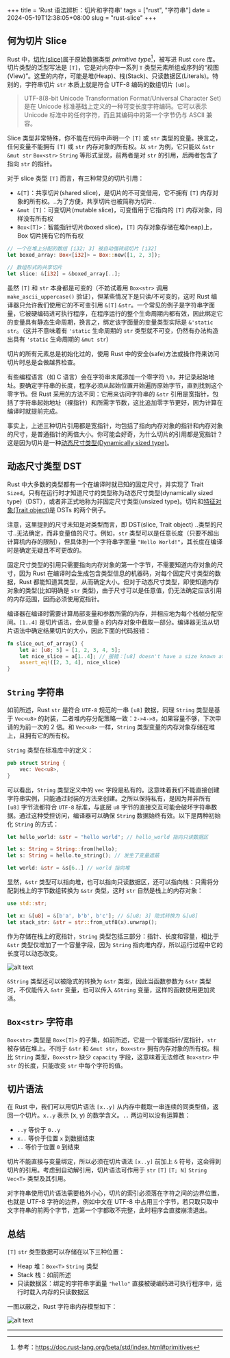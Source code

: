 +++
title = 'Rust 语法辨析：切片和字符串'
tags = ["rust", "字符串"]
date = 2024-05-19T12:38:05+08:00
slug = "rust-slice"
+++

## 何为切片 Slice

Rust 中，[切片(slice)](https://doc.rust-lang.org/reference/types/slice.html)属于原始数据类型 *primitive type*[^1]，被写进 Rust `core` 库。切片类型的泛型写法是 `[T]`，它是对内存中一系列 `T` 类型元素所组成序列的“视图(View)”。这里的内存，可能是堆(Heap)、栈(Stack)、只读数据区(Literals)。特别的，字符串切片 `str` 本质上就是符合 UTF-8 编码的数组切片 `[u8]`。

> UTF-8(8-bit Unicode Transformation Format/Universal Character Set)是在 Unicode 标准基础上定义的一种可变长度字符编码。它可以表示 Unicode 标准中的任何字符，而且其编码中的第一个字节仍与 ASCII 兼容。

Slice 类型非常特殊，你不能在代码中声明一个 `[T]` 或 `str` 类型的变量。换言之，任何变量不能拥有 `[T]` 或 `str` 内存对象的所有权。以 `str` 为例，它只能以 `&str` `&mut str` `Box<str>` `String` 等形式呈现，前两者是对 `str` 的引用，后两者包含了指向 `str` 的指针。

对于 slice 类型 `[T]` 而言，有三种常见的切片引用：

- `&[T]`：共享切片(shared slice)，是切片的不可变借用，它不拥有 `[T]` 内存对象的所有权。..为了方便，共享切片也被简称为切片..
- `&mut [T]`：可变切片(mutable slice)，可变借用于它指向的 `[T]` 内存对象，同样没有所有权
- `Box<[T]>`：智能指针切片(boxed slice)，`[T]` 内存对象存储在堆(heap)上，Box 切片拥有它的所有权

```Rust
// 一个在堆上分配的数组 [i32; 3] 被自动强转成切片 [i32]
let boxed_array: Box<[i32]> = Box::new([1, 2, 3]);

// 数组形式的共享切片
let slice: &[i32] = &boxed_array[..];
```

虽然 `[T]` 和 `str` 本身都是可变的（不妨试着用 `Box<str>` 调用 `make_ascii_uppercase()` 验证），但某些情况下是只读/不可变的，这时 Rust 编译器只允许我们使用它的不可变引用 `&[T]` `&str`。一个常见的例子是字符串字面量，它被硬编码进可执行程序，在程序运行的整个生命周期内都有效，因此绑定它的变量具有静态生命周期，换言之，绑定该字面量的变量类型实际是 `&'static str`。（这并不意味着有 `'static` 生命周期的 `str` 类型就不可变，仍然有办法构造出具有 `'static` 生命周期的 `&mut str`）

切片的所有元素总是初始化过的，使用 Rust 中的安全(safe)方法或操作符来访问切片时总是会做越界检查。

有些编程语言（如 C 语言）会在字符串末尾添加一个零字符 `\0`，并记录起始地址。要确定字符串的长度，程序必须从起始位置开始遍历原始字节，直到找到这个零字节。但 Rust 采用的方法不同：它用来访问字符串的 `&str` 引用是宽指针，包括了字符串起始地址（裸指针）和所需字节数，这比追加零字节更好，因为计算在编译时就提前完成。

事实上，上述三种切片引用都是宽指针，均包括了指向内存对象的指针和内存对象的尺寸，是普通指针的两倍大小。你可能会好奇，为什么切片的引用都是宽指针？这是因为切片是一种[动态尺寸类型(Dynamically sized type)](https://doc.rust-lang.org/reference/dynamically-sized-types.html)。

## 动态尺寸类型 DST

Rust 中大多数的类型都有一个在编译时就已知的固定尺寸，并实现了 Trait `Sized`。只有在运行时才知道尺寸的类型称为动态尺寸类型(dynamically sized type)（DST），或者非正式地称为非固定尺寸类型(unsized type)。切片和[特征对象(Trait object)](https://www.zhihu.com/question/581900340/answer/2873592812)是 DSTs 的两个例子。

注意，这里提到的尺寸未知是对类型而言，即 DST(slice, Trait object) ..类型的尺寸..无法确定，而非变量值的尺寸。例如，`str` 类型可以是任意长度（只要不超出计算机内存的限制），但具体到一个字符串字面量 `"Hello World!"`，其长度在编译时是确定无疑且不可更改的。

固定尺寸类型的引用只需要指向内存对象的第一个字节，不需要知道内存对象的尺寸，因为 Rust 在编译时会生成包含类型信息的机器码，对每个固定尺寸类型的数据，Rust 都能知道其类型，从而确定大小。但对于动态尺寸类型，即使知道内存对象的类型(比如明确是 `str` 类型)，由于尺寸可以是任意值，仍无法确定应该引用的内存范围，因而必须使用宽指针。

编译器在编译时需要计算局部变量和参数所需的内存，并相应地为每个栈帧分配空间。`[1..4]` 是切片语法，会从变量 `a` 的内存对象中截取一部分。编译器无法从切片语法中确定结果切片的大小，因此下面的代码报错：

```Rust
fn slice_out_of_array() {
    let a: [u8; 5] = [1, 2, 3, 4, 5];
    let nice_slice = a[1..4]; // 报错：[u8] doesn't have a size known at compile-time
    assert_eq!([2, 3, 4], nice_slice)
}
```

## `String` 字符串

如前所述，Rust `str` 是符合 `UTF-8` 规范的一串 `[u8]` 数据，同理 `String` 类型是基于 `Vec<u8>` 的封装，二者堆内存分配策略一致：`2->4->8`，如果容量不够，下次申请的为前一次的 2 倍。和 `Vec<u8>` 一样，`String` 类型变量的内存对象存储在堆上，且拥有它的所有权。

`String` 类型在标准库中的定义：

```Rust
pub struct String {
    vec: Vec<u8>,
}
```

可以看出，`String` 类型定义中的 `vec` 字段是私有的。这意味着我们不能直接创建字符串实例，只能通过封装的方法来创建。之所以保持私有，是因为并非所有 `[u8]` 字节流都符合 `UTF-8` 标准，与底层 `u8` 字节的直接交互可能会破坏字符串数据。通过这种受控访问，编译器可以确保 `String` 数据始终有效。以下是两种初始化 `String` 的方式：

```Rust
let hello_world: &str = "hello world"; // hello_world 指向只读数据区

let s: String = String::from(hello);
let s: String = hello.to_string(); // 发生了变量遮蔽

let world: &str = &s[6..] // world 指向堆
```

显然，`&str` 类型可以指向堆，也可以指向只读数据区，还可以指向栈：只需将分配到栈上的字节数组转换为 `&str` 类型，这时 `str` 自然是栈上的内存对象：

```Rust
use std::str;

let x: &[u8] = &[b'a', b'b', b'c']; // &[u8; 3] 隐式转换为 &[u8]
let stack_str: &str = str::from_utf8(x).unwrap();
```

作为存储在栈上的宽指针，`String` 类型包括三部分：指针、长度和容量，相比于 `&str` 类型仅增加了一个容量字段，因为 `String` 指向堆内存，所以运行过程中它的长度可以动态改变。

![alt text](/images/str-pointer.png "s 是 String 类型，world 是 &str 类型")

`&String` 类型还可以被隐式的转换为 `&str` 类型，因此当函数参数为 `&str` 类型时，不仅能传入 `&str` 变量，也可以传入 `&String` 变量，这样的函数使用更加灵活。

## `Box<str>` 字符串

`Box<str>` 类型是 `Box<[T]>` 的子集，如前所述，它是一个智能指针/宽指针，`str` 被存储在堆上。不同于 `&str` 和 `&mut str`，`Box<str>` 拥有内存对象的所有权。相比 `String` 类型，`Box<str>` 缺少 `capacity` 字段，这意味着无法修改 `Box<str>` 中 `str` 的长度，只能改变 `str` 中每个字符的值。

## 切片语法

在 Rust 中，我们可以用切片语法 `[x..y]` 从内存中截取一串连续的同类型值，返回一个切片。`x..y` 表示 [x, y) 的数学含义。`..` 两边可以没有运算数：

- `..y` 等价于 `0..y`
- `x..` 等价于位置 `x` 到数据结束
- `..` 等价于位置 `0` 到结束

切片不能直接与变量绑定，所以必须在切片语法 `[x..y]` 前加上 `&` 符号，这会得到切片的引用。考虑到自动解引用，切片语法可作用于 `str` `[T]` `[T; N]` `String` `Vec<T>` 类型及其引用。

对字符串使用切片语法需要格外小心，切片的索引必须落在字符之间的边界位置，也就是 UTF-8 字符的边界，例如中文在 UTF-8 中占用三个字节，若只取只取中文字符串的前两个字节，连第一个字都取不完整，此时程序会直接崩溃退出。

## 总结

`[T]` `str` 类型数据可以存储在以下三种位置：

- Heap 堆：`Box<T>` `String` 类型
- Stack 栈：如前所述
- 只读数据区：绑定的字符串字面量 `"hello"` 直接被硬编码进可执行程序中，运行时载入内存的只读数据区

一图以蔽之，Rust 字符串内存模型如下：

![alt text](/images/rust-str-model.webp)

---

[^1]: 参考：<https://doc.rust-lang.org/beta/std/index.html#primitives>
